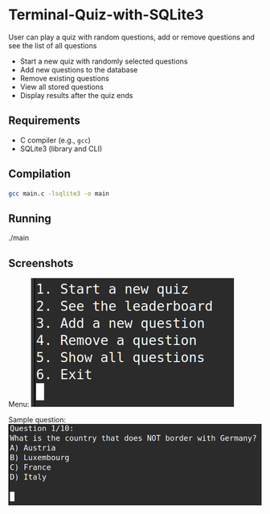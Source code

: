 # Terminal-Quiz-with-SQLite3
User can play a quiz with random questions, add or remove questions and see the list of all questions

- Start a new quiz with randomly selected questions
- Add new questions to the database
- Remove existing questions
- View all stored questions
- Display results after the quiz ends

## Requirements

- C compiler (e.g., `gcc`)
- SQLite3 (library and CLI)

## Compilation

```bash
gcc main.c -lsqlite3 -o main
```

## Running

./main

## Screenshots

Menu:
![Menu](screenshots/menu.png)

Sample question:
![Quiz - question](screenshots/Question.png)
